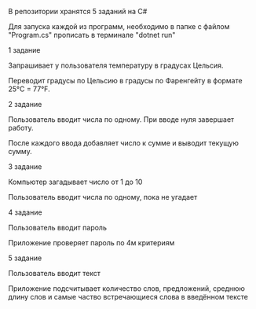 В репозитории хранятся 5 заданий на C#

Для запуска каждой из программ, необходимо в папке с файлом "Program.cs" прописать в терминале "dotnet run"

1 задание 

Запрашивает у пользователя температуру в градусах Цельсия.

Переводит градусы по Цельсию в градусы по Фаренгейту в формате 25°C = 77°F.

2 задание

Пользователь вводит числа по одному. При вводе нуля завершает работу.

После каждого ввода добавляет число к сумме и выводит текущую сумму.

3 задание

Компьютер загадывает число от 1 до 10

Пользователь вводит числа по одному, пока не угадает

4 задание

Пользователь вводит пароль

Приложение проверяет пароль по 4м критериям

5 задание

Пользователь вводит текст

Приложение подсчитывает количество слов, предложений, среднюю длину слов и самые частво встречающиеся слова в введённом тексте
